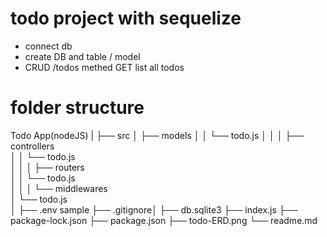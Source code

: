 # todo project with sequelize

- connect db
- create DB and table / model
- CRUD
    /todos methed GET list all todos


# folder structure
Todo App(nodeJS)
|
├── src
│    ├──   models
│    │       └── todo.js
│    │
│    ├──   controllers   
│    │       └── todo.js  
│    │
│    ├──   routers   
│    │       └── todo.js  
│    │
│    └──   middlewares   
│           └── todo.js  
│
├── .env sample
├── .gitignore│
├── db.sqlite3
├── index.js
├── package-lock.json
├── package.json
├── todo-ERD.png
└── readme.md